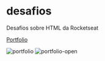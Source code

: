 # desafios
Desafios sobre HTML da Rocketseat

<a href="https://carloseduardovdeoliveira.github.io/desafios/">Portfolio</a>

<img src="https://i.ibb.co/yXvgGg8/portfolio.png" alt="portfolio" border="0">

<img src="https://i.ibb.co/RQHpwng/portfolio-open.png" alt="portfolio-open" border="0">
